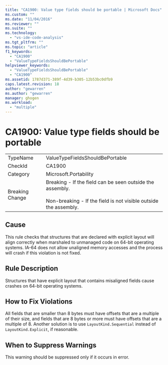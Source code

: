 ```yaml
---
title: "CA1900: Value type fields should be portable | Microsoft Docs"
ms.custom: ""
ms.date: "11/04/2016"
ms.reviewer: ""
ms.suite: ""
ms.technology: 
  - "vs-ide-code-analysis"
ms.tgt_pltfrm: ""
ms.topic: "article"
f1_keywords: 
  - "CA1900"
  - "ValueTypeFieldsShouldBePortable"
helpviewer_keywords: 
  - "ValueTypeFieldsShouldBePortable"
  - "CA1900"
ms.assetid: 1787d371-389f-4d39-b305-12b53bc0dfb9
caps.latest.revision: 18
author: "gewarren"
ms.author: "gewarren"
manager: ghogen
ms.workload: 
  - "multiple"
---
```

# CA1900: Value type fields should be portable
|||  
|-|-|  
|TypeName|ValueTypeFieldsShouldBePortable|  
|CheckId|CA1900|  
|Category|Microsoft.Portability|  
|Breaking Change|Breaking - If the field can be seen outside the assembly.<br /><br /> Non-breaking - If the field is not visible outside the assembly.|  
  
## Cause  
 This rule checks that structures that are declared with explicit layout will align correctly when marshaled to unmanaged code on 64-bit operating systems. IA-64 does not allow unaligned memory accesses and the process will crash if this violation is not fixed.  
  
## Rule Description  
 Structures that have explicit layout that contains misaligned fields cause crashes on 64-bit operating systems.  
  
## How to Fix Violations  
 All fields that are smaller than 8 bytes must have offsets that are a multiple of their size, and fields that are 8 bytes or more must have offsets that are a multiple of 8. Another solution is to use `LayoutKind.Sequential` instead of `LayoutKind.Explicit`, if reasonable.  
  
## When to Suppress Warnings  
 This warning should be suppressed only if it occurs in error.